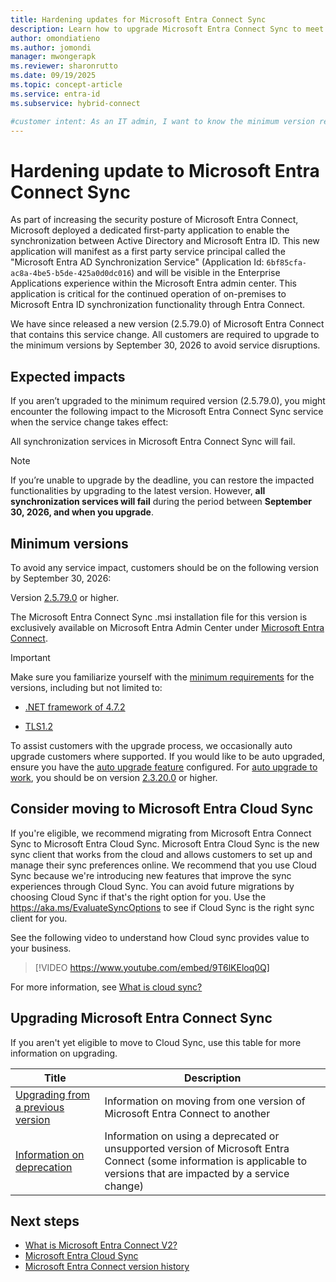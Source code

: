 ```yaml
---
title: Hardening updates for Microsoft Entra Connect Sync
description: Learn how to upgrade Microsoft Entra Connect Sync to meet the minimum version requirements and prevent synchronization failures after September 30, 2026.
author: omondiatieno
ms.author: jomondi
manager: mwongerapk
ms.reviewer: sharonrutto
ms.date: 09/19/2025
ms.topic: concept-article
ms.service: entra-id
ms.subservice: hybrid-connect

#customer intent: As an IT admin, I want to know the minimum version requirements for Microsoft Entra Connect Sync so that I can ensure compliance.
---
```

# Hardening update to Microsoft Entra Connect Sync

As part of increasing the security posture of Microsoft Entra Connect, Microsoft deployed a dedicated first-party application to enable the synchronization between Active Directory and Microsoft Entra ID. This new application will manifest as a first party service principal called the "Microsoft Entra AD Synchronization Service" (Application Id: `6bf85cfa-ac8a-4be5-b5de-425a0d0dc016`) and will be visible in the Enterprise Applications experience within the Microsoft Entra admin center. This application is critical for the continued operation of on-premises to Microsoft Entra ID synchronization functionality through Entra Connect.

We have since released a new version (2.5.79.0) of Microsoft Entra Connect that contains this service change.  All customers are required to upgrade to the minimum versions by September 30, 2026 to avoid service disruptions.

## Expected impacts 

If you aren’t upgraded to the minimum required version (2.5.79.0), you might encounter the following impact to the Microsoft Entra Connect Sync service when the service change takes effect:

All synchronization services in Microsoft Entra Connect Sync will fail.

> [!NOTE]
> If you’re unable to upgrade by the deadline, you can restore the impacted functionalities by upgrading to the latest version. However, **all synchronization services will fail** during the period between **September 30, 2026, and when you upgrade**.

## Minimum versions

To avoid any service impact, customers should be on the following version by September 30, 2026:

Version [2.5.79.0](/entra/identity/hybrid/connect/reference-connect-version-history#25790) or higher.

The Microsoft Entra Connect Sync .msi installation file for this version is exclusively available on Microsoft Entra Admin Center under [Microsoft Entra Connect](https://entra.microsoft.com/#view/Microsoft_AAD_Connect_Provisioning/AADConnectMenuBlade/%7E/GetStarted).

> [!IMPORTANT]
> Make sure you familiarize yourself with the [minimum requirements](/entra/identity/hybrid/connect/how-to-connect-install-prerequisites) for the versions, including but not limited to:

- [.NET framework of 4.7.2](https://dotnet.microsoft.com/en-us/download/dotnet-framework/net472#:~:text=Downloads%20for%20building%20and%20running%20applications%20with%20.NET%20Framework%204.7.2)

- [TLS1.2](/entra/identity/hybrid/connect/reference-connect-tls-enforcement)

To assist customers with the upgrade process, we occasionally auto upgrade customers where supported. If you would like to be auto upgraded, ensure you have the [auto upgrade feature](/entra/identity/hybrid/connect/how-to-connect-install-automatic-upgrade) configured.
For [auto upgrade to work](/entra/identity/hybrid/connect/security-updates-pks), you should be on version [2.3.20.0](/entra/identity/hybrid/connect/reference-connect-version-history#23200) or higher.

## Consider moving to Microsoft Entra Cloud Sync

If you're eligible, we recommend migrating from Microsoft Entra Connect Sync to Microsoft Entra Cloud Sync. Microsoft Entra Cloud Sync is the new sync client that works from the cloud and allows customers to set up and manage their sync preferences online. We recommend that you use Cloud Sync because we're introducing new features that improve the sync experiences through Cloud Sync. You can avoid future migrations by choosing Cloud Sync if that's the right option for you. Use the https://aka.ms/EvaluateSyncOptions to see if Cloud Sync is the right sync client for you. 

See the following video to understand how Cloud sync provides value to your business.

> [!VIDEO https://www.youtube.com/embed/9T6lKEloq0Q]

For more information, see [What is cloud sync?](/azure/active-directory/cloud-sync/what-is-cloud-sync)

## Upgrading Microsoft Entra Connect Sync 

If you aren't yet eligible to move to Cloud Sync, use this table for more information on upgrading. 

|Title|Description| 
|-----|-----|
|[Upgrading from a previous version](how-to-upgrade-previous-version.md)|Information on moving from one version of Microsoft Entra Connect to another| 
|[Information on deprecation](deprecated-azure-ad-connect.md)|Information on using a deprecated or unsupported version of Microsoft Entra Connect (some information is applicable to versions that are impacted by a service change)| 


## Next steps

- [What is Microsoft Entra Connect V2?](whatis-azure-ad-connect-v2.md)
- [Microsoft Entra Cloud Sync](/azure/active-directory/cloud-sync/what-is-cloud-sync)
- [Microsoft Entra Connect version history](reference-connect-version-history.md)

